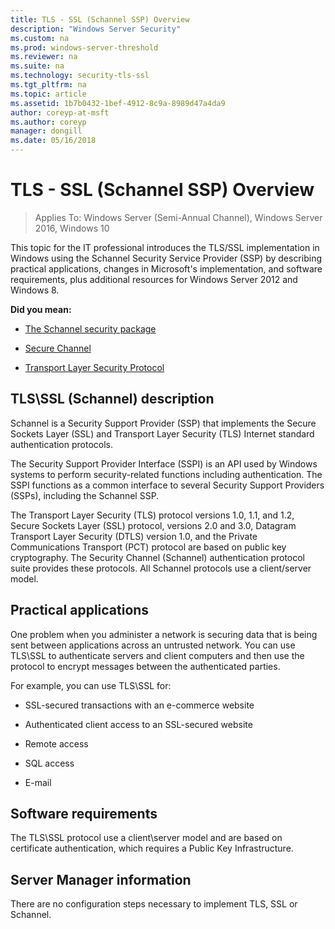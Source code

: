 ```yaml
---
title: TLS - SSL (Schannel SSP) Overview
description: "Windows Server Security"
ms.custom: na
ms.prod: windows-server-threshold
ms.reviewer: na
ms.suite: na
ms.technology: security-tls-ssl
ms.tgt_pltfrm: na
ms.topic: article
ms.assetid: 1b7b0432-1bef-4912-8c9a-8989d47a4da9
author: coreyp-at-msft
ms.author: coreyp
manager: dongill
ms.date: 05/16/2018
---
```

# TLS - SSL (Schannel SSP) Overview

>Applies To: Windows Server (Semi-Annual Channel), Windows Server 2016, Windows 10

This topic for the IT professional introduces the TLS/SSL implementation in Windows using the Schannel Security Service Provider (SSP) by describing practical applications, changes in Microsoft's implementation, and software requirements, plus additional resources for Windows Server 2012 and Windows 8.

**Did you mean:**

-   [The Schannel security package](https://msdn.microsoft.com/library/ms678421.aspx)

-   [Secure Channel](https://msdn.microsoft.com/library/windows/desktop/aa380123.aspx)

-   [Transport Layer Security Protocol](https://msdn.microsoft.com/library/windows/desktop/aa380516.aspx)

## <a name="BKMK_OVER"></a>TLS\SSL \(Schannel\) description
Schannel is a Security Support Provider \(SSP\) that implements the Secure Sockets Layer \(SSL\) and Transport Layer Security \(TLS\) Internet standard authentication protocols.

The Security Support Provider Interface \(SSPI\) is an API used by Windows systems to perform security\-related functions including authentication. The SSPI functions as a common interface to several Security Support Providers \(SSPs\), including the Schannel SSP.

The Transport Layer Security \(TLS\) protocol versions 1.0, 1.1, and 1.2, Secure Sockets Layer \(SSL\) protocol, versions 2.0 and 3.0, Datagram Transport Layer Security \(DTLS\) version 1.0, and the Private Communications Transport \(PCT\) protocol are based on public key cryptography. The Security Channel \(Schannel\) authentication protocol suite provides these protocols. All Schannel protocols use a client\/server model.

## <a name="BKMK_APP"></a>Practical applications
One problem when you administer a network is securing data that is being sent between applications across an untrusted network. You can use TLS\SSL to authenticate servers and client computers and then use the protocol to encrypt messages between the authenticated parties.

For example, you can use TLS\SSL for:

-   SSL\-secured transactions with an e\-commerce website

-   Authenticated client access to an SSL\-secured website

-   Remote access

-   SQL access

-   E\-mail

## <a name="BKMK_SOFT"></a>Software requirements
The TLS\SSL protocol use a client\server model and are based on certificate authentication, which requires a Public Key Infrastructure.

## <a name="BKMK_INSTALL"></a>Server Manager information
There are no configuration steps necessary to implement TLS, SSL or Schannel.


